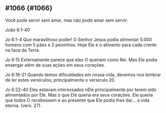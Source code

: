 ## #1066 {#1066}

Você pode servir sem amar, mas não pode amar sem servir.

João 6:1-40

Jo 6:1-4 Que maravilhoso poder! O Senhor Jesus podia alimentar 5.000 homens com 5 pães e 2 peixinhos. Hoje Ele é o alimento para cada crente na face da Terra.

Jo 6:15 Externamente parece que eles O queriam como Rei. Mas Ele podia enxergar além de suas ações em seus corações.

Jo 6:16-21 Quando temos dificuldades em nossa vida, devemos nos lembrar de ler estes versículos; principalmente o versículo 20.

Jo 6:22-40 Eles estavam interessados nEle principalmente por terem sido alimentados por Ele. Mas o que Ele queria era seus corações. Ele queria que todos O recebessem e ao presente que Ele podia lhes dar... a vida eterna. (vers. 27).